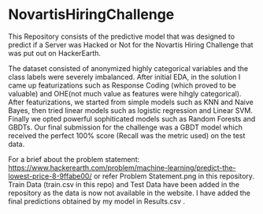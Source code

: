 # NovartisHiringChallenge 

This Repository consists of the predictive model that was designed to predict if a Server was Hacked or Not for the Novartis Hiring Challenge that was put out on HackerEarth. 

The dataset consisted of anonymized highly categorical variables and the class labels were severely imbalanced. After initial EDA, in the solution I came up featurizations such as Response Coding (which proved to be valuable) and OHE(not much value as features were hihgly categorical). After featurizations, we started from simple models such as KNN and Naive Bayes, then tried linear models such as logistic regression and Linear SVM. Finally we opted powerful sophiticated models such as Random Forests and GBDTs. Our final submission for the challenge was a GBDT model which received the perfect 100% score (Recall was the metric used)  on the test data. 

For a brief about the problem statement: https://www.hackerearth.com/problem/machine-learning/predict-the-lowest-price-8-9ffabe00/ or refer Problem Statement.png in this repository. Train Data (train.csv in this repo) and Test Data have been added in the repository as the data is now not available in the website. I have added the final predictions obtained by my model in Results.csv .
